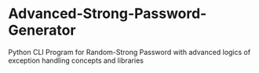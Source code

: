 # Advanced-Strong-Password-Generator
Python CLI Program for Random-Strong Password with advanced logics of exception handling concepts and libraries
